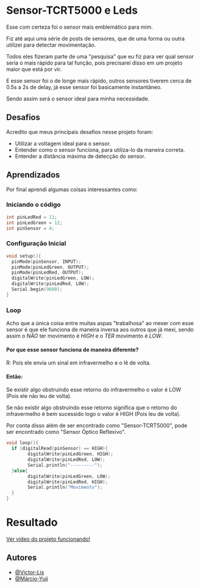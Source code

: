 
# Sensor-TCRT5000 e Leds

Esse com certeza foi o sensor mais emblemático para mim. 

Fiz até aqui uma série de posts de sensores, que de uma forma ou outra utilizei para detectar movimentação.

Todos eles fizeram parte de uma "pesquisa" que eu fiz para ver qual sensor seria o mais rápido para tal função, pois precisarei disso em um projeto maior que está por vir.

E esse sensor foi o de longe mais rápido, outros sensores tiverem cerca de 0.5s a 2s de delay, já esse sensor foi basicamente instantâneo. 

Sendo assim será o sensor ideal para minha necessidade.
## Desafios

Acredito que meus principais desafios nesse projeto foram:
- Utilizar a voltagem ideal para o sensor.
- Entender como o sensor funciona, para utiliza-lo da maneira correta.
- Entender a distância máxima de detecção do sensor.
## Aprendizados

Por final aprendi algumas coisas interessantes como: 
### Iniciando o código 
```c++
int pinLedRed = 11; 
int pinLedGreen = 12;
int pinSensor = 4; 
```

### Configuração Inicial
```c++
void setup(){ 
  pinMode(pinSensor, INPUT); 
  pinMode(pinLedGreen, OUTPUT);
  pinMode(pinLedRed, OUTPUT);
  digitalWrite(pinLedGreen, LOW);
  digitalWrite(pinLedRed, LOW);
  Serial.begin(9600);
}  
```

### Loop
Acho que a única coisa entre muitas aspas "trabalhosa" ao mexer com esse sensor é que ele funciona de maneira inversa aos outros que já mexi, sendo assim o *NÃO* ter movimento é *HIGH* e o *TER* movimento é *LOW*.

#### Por que esse sensor funciona de maneira diferente?

R: Pois ele envia um sinal em infravermelho e o lê de volta. 

#### Então:

Se existir algo obstruindo esse retorno do infravermelho o valor é LOW (Pois ele não leu de volta).

Se não existir algo obstruindo esse retorno significa que o retorno do infravermelho é bem sucessido logo o valor é HIGH (Pois leu de volta).

Por conta disso além de ser encontrado como "Sensor-TCRT5000", pode ser encontrado como "Sensor Óptico Reflexivo".

```c++
void loop(){
  if (digitalRead(pinSensor) == HIGH){ 
        digitalWrite(pinLedGreen, HIGH);
        digitalWrite(pinLedRed, LOW);
        Serial.println("---------");
  }else{ 
        digitalWrite(pinLedGreen, LOW);
        digitalWrite(pinLedRed, HIGH);
        Serial.println("Movimento");
  }    
}
```

# Resultado

[Ver vídeo do projeto funcionando!](https://youtube.com/shorts/og_KhTfBuMM?feature=share)
## Autores

- [@Victor-Lis](https://github.com/Victor-Lis)
- [@Márcio-Yuji](https://www.linkedin.com/in/marcio-yuji-tokunaga-3aba8016/)
